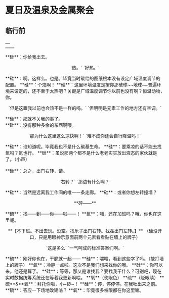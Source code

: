 # 夏日及温泉及金属聚会

## 临行前
><p align="center">
`……`  
`…………`
</p>
**硅**：你给我出去。
<p align="center">
`热。`  
`好热。`
</p>
**硅**：啊。这样么。也是。毕竟当时碳给的图纸根本没有设定广域温度调节的配置。  
**硅**：个鬼啊！  
**硅**：这里环境温度是按你那破球~~地球~~普遍环境来设定的，还不至于太热吧？关键是广域温度调节你以前也没有啊？恒温动物，你。  
<p align="center">
`但是这跟我以前也会热不是一样的吗。`  
`但明明是元素工作的地方还有空调。`
</p>
<div class="flex-container">
  <div class="box">**硅**：那就不关我的事了。</div>
  <div class="box">**硅**：没有那种多余的东西啊喂。  
  <p align="center">
  `那为什么这里这么凉快啊！`  
  `难不成你还会自行降温吗！`
  </p>
  **硅**：谁知道呢。毕竟我也不是什么碳基生命。  
  **硅**：要乘凉的话不能去找氧吗？氮也行。  
  **硅**：虽说那两个都不是什么老老实实放出液态的家伙就是了。（小声）</div>
</div>
</br>
**硅**：总之，出门右转，请。  
<p align="center">
`右转？`  
`那边有什么啊？`
</p>
**硅**：当然是远离我工作间的唯一一条走廊。  
**硅**：或者你想左转撞墙？  
<p align="center">**砰——**</p>
**硫**：找——到——你——啦——！  
**氧**：嗨，还在加班吗？哦，你也在这里呢。  
<p align="center">**【不下班。不出去玩。没空。找乐子出门右转。找茬出门左转。】**  
（硅没开口，只是用眼神示意面前两个元素看看贴在墙上的牌子）</p>
<p align="center">
`这是多么`  
`一气呵成的标准答案们啊。`
</p>
**硫**：刚好你也在，干脆就一起——  
**硅**：喂喂，看到这些字了吗。（敲打墙上的牌子）  
**氧**：冷静一点啦。这次不是我们想来找你的哦。  
**硅**：你可以来。他还是算了。  
**硅**：等等，那又是谁找我？要找我干什么？可别吧，现在实时数据统筹系统还在等着我更新啊喂。  
**氧**（使眼色）  
**硫**（眨眼睛）  
**硫**&**氧**：拜托你啦，小~矽~！  
**硅**：停，停停停。在我吐出来之前。  
**硫**：答应一下场地改建咯？  
**氧**：毕竟很多权限都在你这里嘛。  
